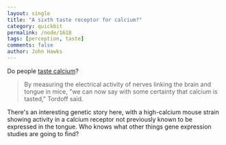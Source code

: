 ```yaml
---
layout: single 
title: "A sixth taste receptor for calcium?" 
category: quickbit
permalink: /node/1618
tags: [perception, taste] 
comments: false 
author: John Hawks 
---
```


Do people <a href="http://www.msnbc.msn.com/id/26315648/">taste calcium</a>?

<blockquote>By measuring the electrical activity of nerves linking the brain and tongue in mice, "we can now say with some certainty that calcium is tasted," Tordoff said.</blockquote>

There's an interesting genetic story here, with a high-calcium mouse strain showing activity in a calcium receptor not previously known to be expressed in the tongue. Who knows what other things gene expression studies are going to find?

